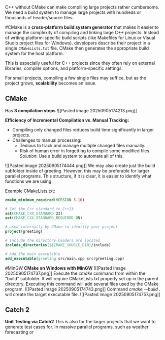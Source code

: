 C++ without CMake can make compiling large projects rather cumbersome. 
We need a build system to manage large projects with hundreds
or thousands of header/source files.

#CMake is a **cross-platform build system generator** that makes it easier to manage the complexity of compiling and linking large C++ projects. Instead of writing platform-specific build scripts (like Makefiles for Linux or Visual Studio project files for Windows), developers describe their project in a single `CMakeLists.txt` file. CMake then generates the appropriate build system for the host platform. 

This is especially useful for C++ projects since they often rely on external libraries, compiler options, and platform-specific settings. 

For small projects, compiling a few single files may suffice, but as the project grows, **scalability** becomes an issue. 

## CMake

Has **3 compilation steps**
![[Pasted image 20250905174213.png]]

**Efficiency of Incremental Compilation vs. Manual Tracking:**
- Compiling only changed files reduces build time significantly in larger projects. 
- Challenges to manual processing:
	- Tedious to track and manage multiple changed files manually. 
	- Risk of human error in forgetting to compile some modified files. 
*Solution*: Use a build system to automate all of this.

![[Pasted image 20250905174444.png]]
We may also create just the build subfolder inside of greeting. 
However, this may be preferable for larger parallel programs. This structure, if it is clear, it is easier to identify what functions we are using. 

Example CMakeLists.txt:
```CMake
cmake_minimum_required(VERSION 3.10)  

# Set the C++ standard to C++23  
set(CMAKE_CXX_STANDARD 23)  
set(CMAKE_CXX_STANDARD_REQUIRED ON)  

# used internally by CMake to identify your project  
project(greeting)  

# Include the directory headers are located  
include_directories(${CMAKE_SOURCE_DIR}/include)  

# Add the main executable  
add_executable(greeting src/main.cpp src/greeting.cpp)
```

#MinGW
**CMake on Windows with MinGW**
![[Pasted image 20250905174737.png]]
Execute the *cmake* command from within the "build" subfolder. It will require CMakeLists.txt properly set up in the parent directory. Executing this command will add several files used by the CMake program. 
![[Pasted image 20250905174743.png]]
Command *cmake --build .* will create the target executable file. 
![[Pasted image 20250905174757.png]]
## Catch 2
**Unit Testing via Catch2**
This is also for the larger projects that we want to generate test cases for. In massive parallel programs, such as weather forecasting or 